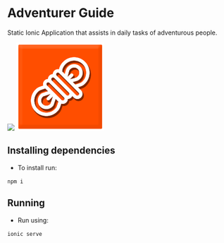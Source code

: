 # Adventurer Guide
Static Ionic Application that assists in daily tasks of adventurous people.

<img src="https://img.shields.io/badge/Ionic-%233880FF.svg?style=for-the-badge&logo=Ionic&logoColor=white">
<img src="src/assets/app-icon.png" alt="drawing" width="200"/>


## Installing dependencies
- To install run:
```pwsh
npm i
```

## Running
- Run using:
```pwsh
ionic serve
```
